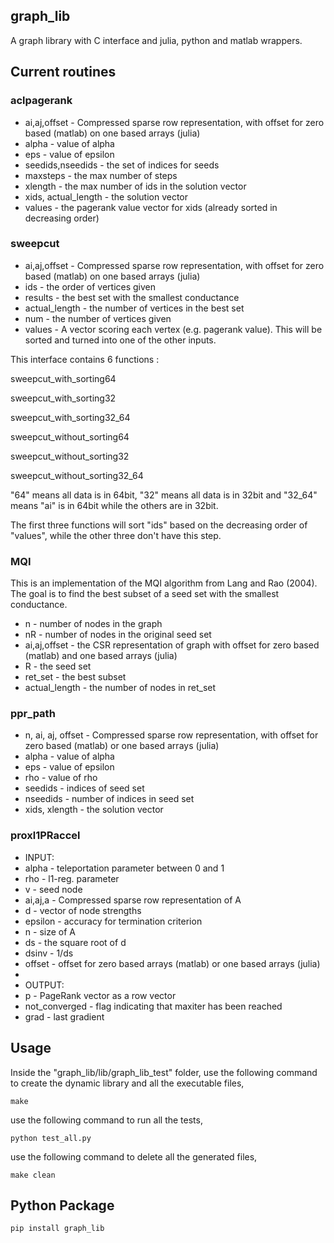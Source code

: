 ## graph_lib
A graph library with C interface and julia, python and matlab wrappers.

## Current routines
### aclpagerank
* ai,aj,offset - Compressed sparse row representation, with offset for zero based (matlab) on one based arrays (julia)
* alpha - value of alpha
* eps - value of epsilon
* seedids,nseedids - the set of indices for seeds
* maxsteps - the max number of steps
* xlength - the max number of ids in the solution vector
* xids, actual_length - the solution vector
* values - the pagerank value vector for xids (already sorted in decreasing order)

### sweepcut
* ai,aj,offset - Compressed sparse row representation, with offset for zero based (matlab) on one based arrays (julia)
* ids - the order of vertices given
* results - the best set with the smallest conductance
* actual_length - the number of vertices in the best set
* num - the number of vertices given
* values - A vector scoring each vertex (e.g. pagerank value). This will be sorted and turned into one of the other inputs.

This interface contains 6 functions :

sweepcut\_with\_sorting64

sweepcut\_with\_sorting32 

sweepcut\_with\_sorting32_64

sweepcut\_without\_sorting64

sweepcut\_without\_sorting32 

sweepcut\_without\_sorting32_64

"64" means all data is in 64bit, "32" means all data is in 32bit and "32_64" means "ai" is in 64bit while the others are in 32bit.

The first three functions will sort "ids" based on the decreasing order of "values", while the other three don't have this step.
### MQI
 This is an implementation of the MQI algorithm from Lang and Rao (2004). The goal is to find the best subset of a seed set with the smallest conductance.
 
 * n - number of nodes in the graph
 * nR - number of nodes in the original seed set
 * ai,aj,offset - the CSR representation of graph with offset for zero based (matlab) and one based arrays (julia)
 * R - the seed set
 * ret_set - the best subset
 * actual_length - the number of nodes in ret_set

### ppr_path
 * n, ai, aj, offset - Compressed sparse row representation, 
                            with offset for zero based (matlab) or 
                            one based arrays (julia)
 * alpha - value of alpha
 * eps - value of epsilon
 * rho - value of rho
 * seedids - indices of seed set
 * nseedids - number of indices in seed set
 * xids, xlength - the solution vector

### proxl1PRaccel
 * INPUT:
 * alpha     - teleportation parameter between 0 and 1
 * rho       - l1-reg. parameter
 * v         - seed node
 * ai,aj,a   - Compressed sparse row representation of A
 * d         - vector of node strengths
 * epsilon   - accuracy for termination criterion
 * n         - size of A
 * ds        - the square root of d
 * dsinv     - 1/ds
 * offset    - offset for zero based arrays (matlab) or one based arrays (julia)
 *
 * OUTPUT:
 * p              - PageRank vector as a row vector
 * not_converged  - flag indicating that maxiter has been reached
 * grad           - last gradient


## Usage
Inside the "graph\_lib/lib/graph\_lib\_test" folder, use the following command to create the dynamic library and all the executable files,
	
	make
	
use the following command to run all the tests,

	python test_all.py
	
use the following command to delete all the generated files,

	make clean

## Python Package

	pip install graph_lib
	
